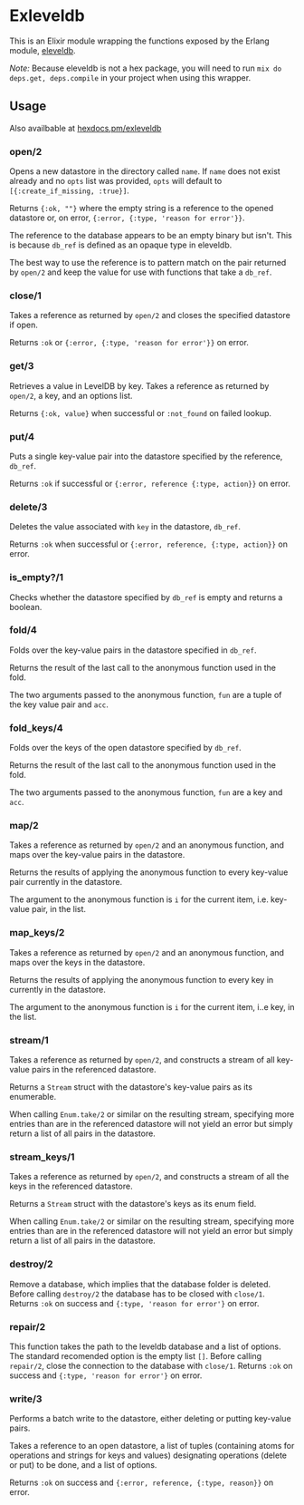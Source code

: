 Exleveldb
=========

This is an Elixir module wrapping the functions exposed by the Erlang module, [eleveldb](https://github.com/basho/eleveldb).

*Note:* Because eleveldb is not a hex package, you will need to run `mix do deps.get, deps.compile` in your project when using this wrapper.

## Usage

Also availbable at [hexdocs.pm/exleveldb](http://hexdocs.pm/exleveldb/)

### open/2
Opens a new datastore in the directory called `name`. If `name` does not exist already and no `opts` list was provided, `opts` will default to `[{:create_if_missing, :true}]`.

Returns `{:ok, ""}` where the empty string is a reference to the opened datastore or, on error, `{:error, {:type, 'reason for error'}}`.

The reference to the database appears to be an empty binary but isn't. This is because `db_ref` is defined as an opaque type in eleveldb.

The best way to use the reference is to pattern match on the pair returned by `open/2` and keep the value for use with functions that take a `db_ref`.

### close/1
Takes a reference as returned by `open/2` and closes the specified datastore if open.

Returns `:ok` or `{:error, {:type, 'reason for error'}}` on error.

### get/3
Retrieves a value in LevelDB by key. Takes a reference as returned by `open/2`, a key, and an options list.

Returns `{:ok, value}` when successful or `:not_found` on failed lookup.

### put/4
Puts a single key-value pair into the datastore specified by the reference, `db_ref`.

Returns `:ok` if successful or `{:error, reference {:type, action}}` on error.

### delete/3
Deletes the value associated with `key` in the datastore, `db_ref`.

Returns `:ok` when successful or `{:error, reference, {:type, action}}` on error.

### is\_empty?/1
Checks whether the datastore specified by `db_ref` is empty and returns a boolean.

### fold/4
Folds over the key-value pairs in the datastore specified in `db_ref`.

Returns the result of the last call to the anonymous function used in the fold.

The two arguments passed to the anonymous function, `fun` are a tuple of the key value pair and `acc`.

### fold\_keys/4
Folds over the keys of the open datastore specified by `db_ref`.

Returns the result of the last call to the anonymous function used in the fold.

The two arguments passed to the anonymous function, `fun` are a key and `acc`.

### map/2
Takes a reference as returned by `open/2` and an anonymous function,
and maps over the key-value pairs in the datastore.

Returns the results of applying the anonymous function to
every key-value pair currently in the datastore.

The argument to the anonymous function is `i` for the current item,
i.e. key-value pair, in the list.

### map_keys/2
Takes a reference as returned by `open/2` and an anonymous function,
and maps over the keys in the datastore.

Returns the results of applying the anonymous function to
every key in currently in the datastore.

The argument to the anonymous function is `i` for the current item,
i..e key, in the list.

### stream/1
Takes a reference as returned by `open/2`,
and constructs a stream of all key-value pairs in the referenced datastore.

Returns a `Stream` struct with the datastore's key-value pairs as its enumerable.

When calling `Enum.take/2` or similar on the resulting stream,
specifying more entries than are in the referenced datastore
will not yield an error but simply return a list of all pairs in the datastore.

### stream_keys/1
Takes a reference as returned by `open/2`,
and constructs a stream of all the keys in the referenced datastore.

Returns a `Stream` struct with the datastore's keys as its enum field.

When calling `Enum.take/2` or similar on the resulting stream,
specifying more entries than are in the referenced datastore
will not yield an error but simply return a list of all pairs in the datastore.

### destroy/2
Remove a database, which implies that the database folder is deleted. Before calling `destroy/2` the database has to be closed with `close/1`. Returns `:ok` on success and `{:type, 'reason for error'}` on error.

### repair/2
This function takes the path to the leveldb database and a list of options. The standard recomended option is the empty list `[]`.
Before calling `repair/2`, close the connection to the database with `close/1`.
Returns `:ok` on success and `{:type, 'reason for error'}` on error.

### write/3
Performs a batch write to the datastore, either deleting or putting key-value pairs.

Takes a reference to an open datastore, a list of tuples (containing atoms for operations and strings for keys and values) designating operations (delete or put) to be done, and a list of options.

Returns `:ok` on success and `{:error, reference, {:type, reason}}` on error.
